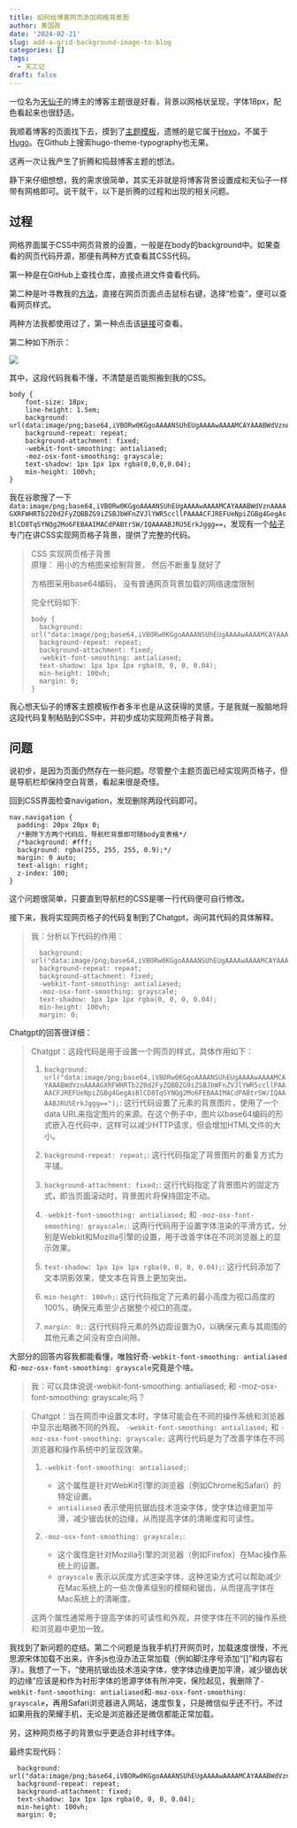 ```yaml
---
title: 如何给博客网页添加网格背景图
author: 黄国政
date: '2024-02-21'
slug: add-a-grid-background-image-to-blog
categories: []
tags:
  - 天工记
draft: false
---
```


<!--more-->

一位名为[天仙子](https://tianxianzi.me/)的博主的博客主题很是好看，背景以网格状呈现，字体18px，配色看起来也很舒适。

我顺着博客的页面找下去，摸到了[主题模板](https://github.com/SumiMakito/hexo-theme-typography)，遗憾的是它属于[Hexo](https://hexo.io/)，不属于[Hugo](https://gohugo.io/)。在Github上搜索hugo-theme-typography也无果。

这再一次让我产生了折腾和捣鼓博客主题的想法。

静下来仔细想想，我的需求很简单，其实无非就是将博客背景设置成和天仙子一样带有网格即可。说干就干，以下是折腾的过程和出现的相关问题。

## 过程

网格界面属于CSS中网页背景的设置，一般是在body的background中。如果查看的网页代码开源，那便有两种方式查看其CSS代码。

第一种是在GitHub上查找仓库，直接点进文件查看代码。

第二种是叶寻教我的[方法](https://github.com/residualsun1/Residualsun/issues/35)，直接在网页页面点击鼠标右键，选择“检查”，便可以查看网页样式。

两种方法我都使用过了，第一种点击该[链接](https://github.com/sumimakito/hexo-theme-typography/blob/master/raw/scss/style.scss)可查看。

第二种如下所示：

![](/images/posts/2024/02/02-21-inspect.png)

其中，这段代码我看不懂，不清楚是否能照搬到我的CSS。

```
body {
    font-size: 18px;
    line-height: 1.5em;
    background: url(data:image/png;base64,iVBORw0KGgoAAAANSUhEUgAAAAwAAAAMCAYAAABWdVznAAAAGXRFWHRTb2Z0d2FyZQBBZG9iZSBJbWFnZVJlYWR5ccllPAAAACFJREFUeNpiZGBg4GegAsBlCD8TqSYNQg2Mo6FEBAAIMACdPABtrSW/IQAAAABJRU5ErkJggg==);
    background-repeat: repeat;
    background-attachment: fixed;
    -webkit-font-smoothing: antialiased;
    -moz-osx-font-smoothing: grayscale;
    text-shadow: 1px 1px 1px rgba(0,0,0,0.04);
    min-height: 100vh;
}
```

我在谷歌搜了一下`data:image/png;base64,iVBORw0KGgoAAAANSUhEUgAAAAwAAAAMCAYAAABWdVznAAAAGXRFWHRTb2Z0d2FyZQBBZG9iZSBJbWFnZVJlYWR5ccllPAAAACFJREFUeNpiZGBg4GegAsBlCD8TqSYNQg2Mo6FEBAAIMACdPABtrSW/IQAAAABJRU5ErkJggg==`，发现有一个[帖子](https://www.cnblogs.com/eqvpkbz/p/14421360.html)专门在讲CSS实现网页格子背景，提供了完整的代码。

> CSS 实现网页格子背景  
> 原理： 用小的方格图来绘制背景， 然后不断重复就好了
>
> 方格图采用base64编码， 没有普通网页背景加载的网络速度限制
>
> 完全代码如下:  
> ```  
> body {  
>   background: url("data:image/png;base64,iVBORw0KGgoAAAANSUhEUgAAAAwAAAAMCAYAAABWdVznAAAAGXRFWHRTb2Z0d2FyZQBBZG9iZSBJbWFnZVJlYWR5ccllPAAAACFJREFUeNpiZGBg4GegAsBlCD8TqSYNQg2Mo6FEBAAIMACdPABtrSW/IQAAAABJRU5ErkJggg==");  
>   background-repeat: repeat;  
>   background-attachment: fixed;  
>   -webkit-font-smoothing: antialiased;  
>   text-shadow: 1px 1px 1px rgba(0, 0, 0, 0.04);  
>   min-height: 100vh;  
>   margin: 0;  
> }  
> ```

我心想天仙子的博客主题模板作者多半也是从这获得的灵感，于是我就一股脑地将这段代码复制粘贴到CSS中，并初步成功实现网页格子背景。

## 问题

说初步，是因为页面仍然存在一些问题。尽管整个主题页面已经实现网页格子，但是导航栏却保持空白背景，看起来很是奇怪。

回到CSS界面检查navigation，发现删除两段代码即可。

```
nav.navigation {
  padding: 20px 20px 0;
  /*删除下方两个代码后，导航栏背景即可随body变表格*/
  /*background: #fff;
  background: rgba(255, 255, 255, 0.9);*/
  margin: 0 auto;
  text-align: right;
  z-index: 100;
}
```

这个问题很简单，只要直到导航栏的CSS是哪一行代码便可自行修改。

接下来，我将实现网页格子的代码复制到了Chatgpt，询问其代码的具体解释。

> 我：分析以下代码的作用：
> ```
>   background: url("data:image/png;base64,iVBORw0KGgoAAAANSUhEUgAAAAwAAAAMCAYAAABWdVznAAAAGXRFWHRTb2Z0d2FyZQBBZG9iZSBJbWFnZVJlYWR5ccllPAAAACFJREFUeNpiZGBg4GegAsBlCD8TqSYNQg2Mo6FEBAAIMACdPABtrSW/IQAAAABJRU5ErkJggg==");  
>   background-repeat: repeat;  
>   background-attachment: fixed;  
>   -webkit-font-smoothing: antialiased;  
>   -moz-osx-font-smoothing: grayscale;  
>   text-shadow: 1px 1px 1px rgba(0, 0, 0, 0.04);  
>   min-height: 100vh;  
>   margin: 0;
> ```

Chatgpt的回答很详细：

> Chatgpt：这段代码是用于设置一个网页的样式，具体作用如下：
>
> 1. `background: url("data:image/png;base64,iVBORw0KGgoAAAANSUhEUgAAAAwAAAAMCAYAAABWdVznAAAAGXRFWHRTb2Z0d2FyZQBBZG9iZSBJbWFnZVJlYWR5ccllPAAAACFJREFUeNpiZGBg4GegAsBlCD8TqSYNQg2Mo6FEBAAIMACdPABtrSW/IQAAAABJRU5ErkJggg==");`: 这行代码设置了元素的背景图片，使用了一个data URL来指定图片的来源。在这个例子中，图片以base64编码的形式嵌入在代码中，这样可以减少HTTP请求，但会增加HTML文件的大小。
>
> 2. `background-repeat: repeat;`: 这行代码指定了背景图片的重复方式为平铺。
>
> 3. `background-attachment: fixed;`: 这行代码指定了背景图片的固定方式，即当页面滚动时，背景图片将保持固定不动。
>
> 4. `-webkit-font-smoothing: antialiased;` 和 `-moz-osx-font-smoothing: grayscale;`: 这两行代码用于设置字体渲染的平滑方式，分别是Webkit和Mozilla引擎的设置，用于改善字体在不同浏览器上的显示效果。
>
> 5. `text-shadow: 1px 1px 1px rgba(0, 0, 0, 0.04);`: 这行代码添加了文本阴影效果，使文本在背景上更加突出。
>
> 6. `min-height: 100vh;`: 这行代码指定了元素的最小高度为视口高度的100%，确保元素至少占据整个视口的高度。
>
> 7. `margin: 0;`: 这行代码将元素的外边距设置为0，以确保元素与其周围的其他元素之间没有空白间隙。

大部分的回答内容我都能看懂，唯独好奇`-webkit-font-smoothing: antialiased`和`-moz-osx-font-smoothing: grayscale`究竟是个啥。

> 我：可以具体说说-webkit-font-smoothing: antialiased; 和 -moz-osx-font-smoothing: grayscale;吗？

> Chatgpt：当在网页中设置文本时，字体可能会在不同的操作系统和浏览器中显示出略微不同的外观。 `-webkit-font-smoothing: antialiased;` 和 `-moz-osx-font-smoothing: grayscale;` 这两行代码是为了改善字体在不同浏览器和操作系统中的呈现效果。
>
> 1. `-webkit-font-smoothing: antialiased;`:  
>    - 这个属性是针对WebKit引擎的浏览器（例如Chrome和Safari）的特定设置。  
>    - `antialiased` 表示使用抗锯齿技术渲染字体，使字体边缘更加平滑，减少锯齿状的边缘，从而提高字体的清晰度和可读性。
>
> 2. `-moz-osx-font-smoothing: grayscale;`:  
>    - 这个属性是针对Mozilla引擎的浏览器（例如Firefox）在Mac操作系统上的设置。  
>    - `grayscale` 表示以灰度方式渲染字体，这种渲染方式可以帮助减少在Mac系统上的一些次像素级别的模糊和锯齿，从而提高字体在Mac系统上的清晰度。
>
> 这两个属性通常用于提高字体的可读性和外观，并使字体在不同的操作系统和浏览器中更加一致。

我找到了新问题的症结。第二个问题是当我手机打开网页时，加载速度很慢，不光思源宋体加载不出来，许多js也没办法正常加载（例如脚注序号添加“[]”和内容右浮）。我想了一下，“使用抗锯齿技术渲染字体，使字体边缘更加平滑，减少锯齿状的边缘”应该是和作为衬形字体的思源字体有所冲突，保险起见，我删除了`-webkit-font-smoothing: antialiased`和`-moz-osx-font-smoothing: grayscale`，再用Safari浏览器进入网站，速度恢复，只是微信似乎还不行。不过如果用我的荣耀手机，无论是浏览器还是微信都能正常加载。

另，这种网页格子的背景似乎更适合非衬线字体。

最终实现代码：

```
  background: url("data:image/png;base64,iVBORw0KGgoAAAANSUhEUgAAAAwAAAAMCAYAAABWdVznAAAAGXRFWHRTb2Z0d2FyZQBBZG9iZSBJbWFnZVJlYWR5ccllPAAAACFJREFUeNpiZGBg4GegAsBlCD8TqSYNQg2Mo6FEBAAIMACdPABtrSW/IQAAAABJRU5ErkJggg==");
  background-repeat: repeat;
  background-attachment: fixed;
  text-shadow: 1px 1px 1px rgba(0, 0, 0, 0.04);
  min-height: 100vh;
  margin: 0;
```